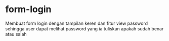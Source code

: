 # form-login
Membuat form login dengan tampilan keren dan fitur view password sehingga user dapat melihat password yang ia tuliskan apakah sudah benar atau salah

